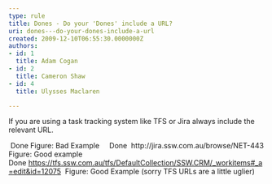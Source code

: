 ```yaml
---
type: rule
title: Dones - Do your 'Dones' include a URL?
uri: dones---do-your-dones-include-a-url
created: 2009-12-10T06:55:30.0000000Z
authors:
- id: 1
  title: Adam Cogan
- id: 2
  title: Cameron Shaw
- id: 4
  title: Ulysses Maclaren

---
```




<span class='intro'> If you are using a task tracking system like TFS or Jira always include the relevant URL.
 </span>


  <font class="ms-rteCustom-GreyBox">&#160;Done</font> <font class="ms-rteCustom-FigureBad">Figure&#58; Bad Example&#160;&#160;&#160;</font>&#160; <font class="ms-rteCustom-GreyBox">Done&#160; <a>http&#58;//jira.ssw.com.au/browse/NET-443</a> </font><font class="ms-rteCustom-FigureGood">Figure&#58; Good example&#160;</font> <font class="ms-rteCustom-GreyBox">Done&#160;<a href="https&#58;//tfs.ssw.com.au/tfs/DefaultCollection/SSW.CRM/_workitems#_a=edit&amp;id=12075">https&#58;//tfs.ssw.com.au/tfs/DefaultCollection/SSW.CRM/_workitems#_a=edit&amp;id=12075</a>&#160;&#160;</font><font class="ms-rteCustom-FigureGood">Figure&#58; Good Example (sorry TFS URLs are a little uglier) </font>



